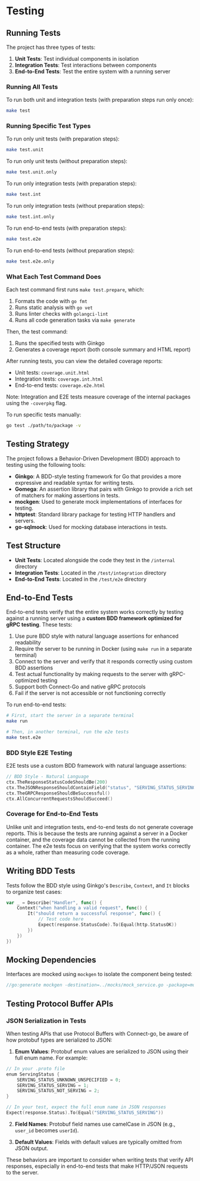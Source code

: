 # Testing

## Running Tests

The project has three types of tests:

1. **Unit Tests**: Test individual components in isolation
2. **Integration Tests**: Test interactions between components
3. **End-to-End Tests**: Test the entire system with a running server

### Running All Tests

To run both unit and integration tests (with preparation steps run only once):

```bash
make test
```

### Running Specific Test Types

To run only unit tests (with preparation steps):

```bash
make test.unit
```

To run only unit tests (without preparation steps):

```bash
make test.unit.only
```

To run only integration tests (with preparation steps):

```bash
make test.int
```

To run only integration tests (without preparation steps):

```bash
make test.int.only
```

To run end-to-end tests (with preparation steps):

```bash
make test.e2e
```

To run end-to-end tests (without preparation steps):

```bash
make test.e2e.only
```

### What Each Test Command Does

Each test command first runs `make test.prepare`, which:
1. Formats the code with `go fmt`
2. Runs static analysis with `go vet`
3. Runs linter checks with `golangci-lint`
4. Runs all code generation tasks via `make generate`

Then, the test command:
1. Runs the specified tests with Ginkgo
2. Generates a coverage report (both console summary and HTML report)

After running tests, you can view the detailed coverage reports:
- Unit tests: `coverage.unit.html`
- Integration tests: `coverage.int.html`
- End-to-end tests: `coverage.e2e.html`

Note: Integration and E2E tests measure coverage of the internal packages using the `-coverpkg` flag.

To run specific tests manually:

```bash
go test ./path/to/package -v
```

## Testing Strategy

The project follows a Behavior-Driven Development (BDD) approach to testing using the following tools:

- **Ginkgo**: A BDD-style testing framework for Go that provides a more expressive and readable syntax for writing tests.
- **Gomega**: An assertion library that pairs with Ginkgo to provide a rich set of matchers for making assertions in tests.
- **mockgen**: Used to generate mock implementations of interfaces for testing.
- **httptest**: Standard library package for testing HTTP handlers and servers.
- **go-sqlmock**: Used for mocking database interactions in tests.

## Test Structure

- **Unit Tests**: Located alongside the code they test in the `/internal` directory
- **Integration Tests**: Located in the `/test/integration` directory
- **End-to-End Tests**: Located in the `/test/e2e` directory

## End-to-End Tests

End-to-end tests verify that the entire system works correctly by testing against a running server using a **custom BDD framework optimized for gRPC testing**. These tests:

1. Use pure BDD style with natural language assertions for enhanced readability
2. Require the server to be running in Docker (using `make run` in a separate terminal)
3. Connect to the server and verify that it responds correctly using custom BDD assertions
4. Test actual functionality by making requests to the server with gRPC-optimized testing
5. Support both Connect-Go and native gRPC protocols
6. Fail if the server is not accessible or not functioning correctly

To run end-to-end tests:

```bash
# First, start the server in a separate terminal
make run

# Then, in another terminal, run the e2e tests
make test.e2e
```

### BDD Style E2E Testing

E2E tests use a custom BDD framework with natural language assertions:

```go
// BDD Style - Natural Language
ctx.TheResponseStatusCodeShouldBe(200)
ctx.TheJSONResponseShouldContainField("status", "SERVING_STATUS_SERVING")
ctx.TheGRPCResponseShouldBeSuccessful()
ctx.AllConcurrentRequestsShouldSucceed()
```

### Coverage for End-to-End Tests

Unlike unit and integration tests, end-to-end tests do not generate coverage reports. This is because the tests are running against a server in a Docker container, and the coverage data cannot be collected from the running container. The e2e tests focus on verifying that the system works correctly as a whole, rather than measuring code coverage.

## Writing BDD Tests

Tests follow the BDD style using Ginkgo's `Describe`, `Context`, and `It` blocks to organize test cases:

```go
var _ = Describe("Handler", func() {
    Context("when handling a valid request", func() {
        It("should return a successful response", func() {
            // Test code here
            Expect(response.StatusCode).To(Equal(http.StatusOK))
        })
    })
})
```

## Mocking Dependencies

Interfaces are mocked using `mockgen` to isolate the component being tested:

```go
//go:generate mockgen -destination=../mocks/mock_service.go -package=mocks github.com/seventeenthearth/sudal/internal/feature/example Service
```

## Testing Protocol Buffer APIs

### JSON Serialization in Tests

When testing APIs that use Protocol Buffers with Connect-go, be aware of how protobuf types are serialized to JSON:

1. **Enum Values**: Protobuf enum values are serialized to JSON using their full enum name. For example:

```go
// In your .proto file
enum ServingStatus {
    SERVING_STATUS_UNKNOWN_UNSPECIFIED = 0;
    SERVING_STATUS_SERVING = 1;
    SERVING_STATUS_NOT_SERVING = 2;
}

// In your test, expect the full enum name in JSON responses
Expect(response.Status).To(Equal("SERVING_STATUS_SERVING"))
```

2. **Field Names**: Protobuf field names use camelCase in JSON (e.g., `user_id` becomes `userId`).

3. **Default Values**: Fields with default values are typically omitted from JSON output.

These behaviors are important to consider when writing tests that verify API responses, especially in end-to-end tests that make HTTP/JSON requests to the server.
